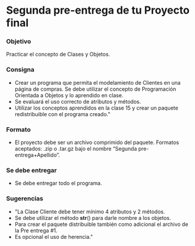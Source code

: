 # Segunda pre-entrega de tu Proyecto final

### Objetivo

Practicar el concepto de Clases y Objetos.

### Consigna

* Crear un programa que permita el modelamiento de Clientes en una página de compras. Se debe utilizar el concepto de Programación Orientada a Objetos y lo aprendido en clase.
* Se evaluará el uso correcto de atributos y métodos.
* Utilizar los conceptos aprendidos en la clase 15 y crear un paquete redistribuible con el programa creado."

### Formato

* El proyecto debe ser un archivo comprimido del paquete. Formatos aceptados: .zip o .tar.gz bajo el nombre “Segunda pre-entrega+Apellido”.

### Se debe entregar

* Se debe entregar todo el programa.

### Sugerencias
* "La Clase Cliente debe tener mínimo 4 atributos y 2 métodos.
* Se debe utilizar el método __str__() para darle nombre a los objetos.
* Para crear el paquete distribuible también como adicional el archivo de la Pre entrega #1.
* Es opcional el uso de herencia."